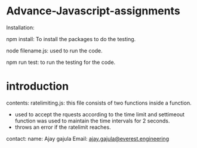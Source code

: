 # Advance-Javascript-assignments

Installation:

npm install: To install the packages to do the testing.

node filename.js: used to run the code.

npm run test: to run the testing for the code.

# introduction

contents:
ratelimiting.js: this file consists of two functions inside a function.

- used to accept the rquests according to the time limit and settimeout function was used to maintain the time intervals for 2 seconds.
- throws an error if the ratelimit reaches.

contact:
name: Ajay gajula
Email: ajay.gajula@everest.engineering
